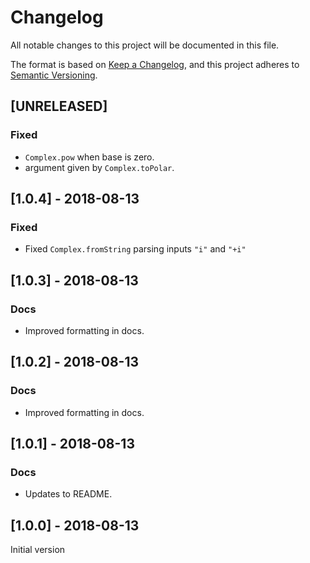 # Changelog

All notable changes to this project will be documented in this file.

The format is based on [Keep a Changelog](https://keepachangelog.com/en/1.0.0/),
and this project adheres to [Semantic Versioning](https://semver.org/spec/v2.0.0.html).

## [UNRELEASED]

### Fixed

- `Complex.pow` when base is zero.
- argument given by `Complex.toPolar`.

## [1.0.4] - 2018-08-13

### Fixed

- Fixed `Complex.fromString` parsing inputs `"i"` and `"+i"`

## [1.0.3] - 2018-08-13

### Docs

- Improved formatting in docs.

## [1.0.2] - 2018-08-13

### Docs

- Improved formatting in docs.

## [1.0.1] - 2018-08-13

### Docs

- Updates to README.

## [1.0.0] - 2018-08-13

Initial version